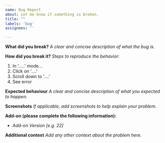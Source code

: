 ```yaml
---
name: Bug Report
about: Let me know if something is broken.
title: ""
labels: 'bug'
assignees: ''

---
```


**What did you break?**
*A clear and concise description of what the bug is.*

**How did you break it?**
*Steps to reproduce the behavior:*
1. In '.....' mode...
2. Click on '....'
3. Scroll down to '....'
4. See error

**Expected behaviour**
*A clear and concise description of what you expected to happen.*

**Screenshots**
*If applicable, add screenshots to help explain your problem.*

**Add-on (please complete the following information):**
- *Add-on Version [e.g. 22]*

**Additional context**
*Add any other context about the problem here.*

